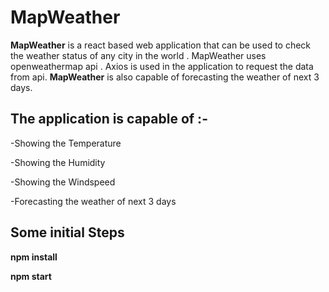 # MapWeather

**MapWeather** is a react based web application that can be used to check the weather status of any city in the world . MapWeather uses openweathermap api . Axios is used in the application to request the data from api. **MapWeather** is also capable of forecasting the weather of next 3 days.

## The application is capable of :-

-Showing the Temperature

-Showing the Humidity

-Showing the Windspeed

-Forecasting the weather of next 3 days

## Some initial Steps

**npm install**

**npm start**
